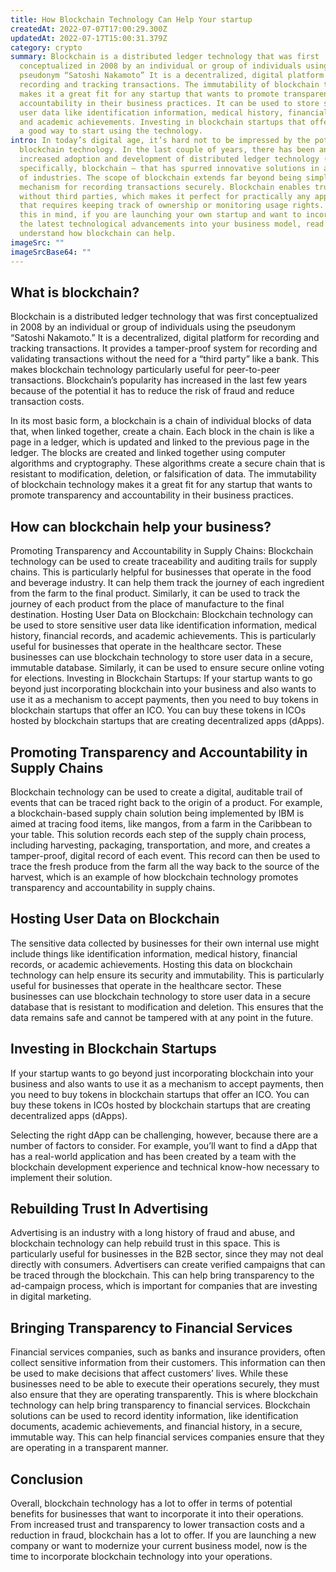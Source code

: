 ```yaml
---
title: How Blockchain Technology Can Help Your startup
createdAt: 2022-07-07T17:00:29.300Z
updatedAt: 2022-07-17T15:00:31.379Z
category: crypto
summary: Blockchain is a distributed ledger technology that was first
  conceptualized in 2008 by an individual or group of individuals using the
  pseudonym “Satoshi Nakamoto” It is a decentralized, digital platform for
  recording and tracking transactions. The immutability of blockchain technology
  makes it a great fit for any startup that wants to promote transparency and
  accountability in their business practices. It can be used to store sensitive
  user data like identification information, medical history, financial records,
  and academic achievements. Investing in blockchain startups that offer ICOs is
  a good way to start using the technology.
intro: In today’s digital age, it’s hard not to be impressed by the potential of
  blockchain technology. In the last couple of years, there has been an
  increased adoption and development of distributed ledger technology (DLT) –
  specifically, blockchain – that has spurred innovative solutions in a variety
  of industries. The scope of blockchain extends far beyond being simply a
  mechanism for recording transactions securely. Blockchain enables trust
  without third parties, which makes it perfect for practically any application
  that requires keeping track of ownership or monitoring usage rights. Keeping
  this in mind, if you are launching your own startup and want to incorporate
  the latest technological advancements into your business model, read on to
  understand how blockchain can help.
imageSrc: ""
imageSrcBase64: ""
---
```


## What is blockchain?

Blockchain is a distributed ledger technology that was first conceptualized in 2008 by an individual or group of individuals using the pseudonym “Satoshi Nakamoto.” It is a decentralized, digital platform for recording and tracking transactions. It provides a tamper-proof system for recording and validating transactions without the need for a “third party” like a bank. This makes blockchain technology particularly useful for peer-to-peer transactions. Blockchain’s popularity has increased in the last few years because of the potential it has to reduce the risk of fraud and reduce transaction costs.

In its most basic form, a blockchain is a chain of individual blocks of data that, when linked together, create a chain. Each block in the chain is like a page in a ledger, which is updated and linked to the previous page in the ledger. The blocks are created and linked together using computer algorithms and cryptography. These algorithms create a secure chain that is resistant to modification, deletion, or falsification of data. The immutability of blockchain technology makes it a great fit for any startup that wants to promote transparency and accountability in their business practices.

## How can blockchain help your business?

Promoting Transparency and Accountability in Supply Chains: Blockchain technology can be used to create traceability and auditing trails for supply chains. This is particularly helpful for businesses that operate in the food and beverage industry. It can help them track the journey of each ingredient from the farm to the final product. Similarly, it can be used to track the journey of each product from the place of manufacture to the final destination.
Hosting User Data on Blockchain: Blockchain technology can be used to store sensitive user data like identification information, medical history, financial records, and academic achievements. This is particularly useful for businesses that operate in the healthcare sector. These businesses can use blockchain technology to store user data in a secure, immutable database. Similarly, it can be used to ensure secure online voting for elections.
Investing in Blockchain Startups: If your startup wants to go beyond just incorporating blockchain into your business and also wants to use it as a mechanism to accept payments, then you need to buy tokens in blockchain startups that offer an ICO. You can buy these tokens in ICOs hosted by blockchain startups that are creating decentralized apps (dApps).

## Promoting Transparency and Accountability in Supply Chains

Blockchain technology can be used to create a digital, auditable trail of events that can be traced right back to the origin of a product. For example, a blockchain-based supply chain solution being implemented by IBM is aimed at tracing food items, like mangos, from a farm in the Caribbean to your table. This solution records each step of the supply chain process, including harvesting, packaging, transportation, and more, and creates a tamper-proof, digital record of each event. This record can then be used to trace the fresh produce from the farm all the way back to the source of the harvest, which is an example of how blockchain technology promotes transparency and accountability in supply chains.

## Hosting User Data on Blockchain

The sensitive data collected by businesses for their own internal use might include things like identification information, medical history, financial records, or academic achievements. Hosting this data on blockchain technology can help ensure its security and immutability. This is particularly useful for businesses that operate in the healthcare sector. These businesses can use blockchain technology to store user data in a secure database that is resistant to modification and deletion. This ensures that the data remains safe and cannot be tampered with at any point in the future.

## Investing in Blockchain Startups

If your startup wants to go beyond just incorporating blockchain into your business and also wants to use it as a mechanism to accept payments, then you need to buy tokens in blockchain startups that offer an ICO. You can buy these tokens in ICOs hosted by blockchain startups that are creating decentralized apps (dApps).

Selecting the right dApp can be challenging, however, because there are a number of factors to consider. For example, you’ll want to find a dApp that has a real-world application and has been created by a team with the blockchain development experience and technical know-how necessary to implement their solution.

## Rebuilding Trust In Advertising

Advertising is an industry with a long history of fraud and abuse, and blockchain technology can help rebuild trust in this space. This is particularly useful for businesses in the B2B sector, since they may not deal directly with consumers. Advertisers can create verified campaigns that can be traced through the blockchain. This can help bring transparency to the ad-campaign process, which is important for companies that are investing in digital marketing.

## Bringing Transparency to Financial Services

Financial services companies, such as banks and insurance providers, often collect sensitive information from their customers. This information can then be used to make decisions that affect customers’ lives. While these businesses need to be able to execute their operations securely, they must also ensure that they are operating transparently.
This is where blockchain technology can help bring transparency to financial services. Blockchain solutions can be used to record identity information, like identification documents, academic achievements, and financial history, in a secure, immutable way. This can help financial services companies ensure that they are operating in a transparent manner.

## Conclusion

Overall, blockchain technology has a lot to offer in terms of potential benefits for businesses that want to incorporate it into their operations. From increased trust and transparency to lower transaction costs and a reduction in fraud, blockchain has a lot to offer. If you are launching a new company or want to modernize your current business model, now is the time to incorporate blockchain technology into your operations.

